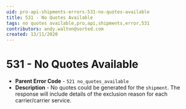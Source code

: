 ```yaml
---
uid: pro-api-shipments-errors-531-no-quotes-available
title: 531 - No Quotes Available
tags: no quotes available,pro,api,shipments,error,531
contributors: andy.walton@sorted.com
created: 13/11/2020
---
```

# 531 - No Quotes Available

* **Parent Error Code** - `521 no_quotes_available`
* **Description** - No quotes could be generated for the `shipment`. The response will include details of the exclusion reason for each carrier/carrier service.